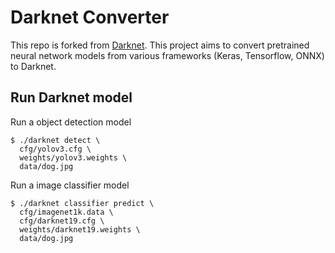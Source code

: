 # Darknet Converter

This repo is forked from [Darknet](https://github.com/pjreddie/darknet).
This project aims to convert pretrained neural network models from various frameworks (Keras, Tensorflow, ONNX) to Darknet.

## Run Darknet model

Run a object detection model

```
$ ./darknet detect \
  cfg/yolov3.cfg \
  weights/yolov3.weights \
  data/dog.jpg
```

Run a image classifier model

```
$ ./darknet classifier predict \
  cfg/imagenet1k.data \
  cfg/darknet19.cfg \
  weights/darknet19.weights \
  data/dog.jpg
```